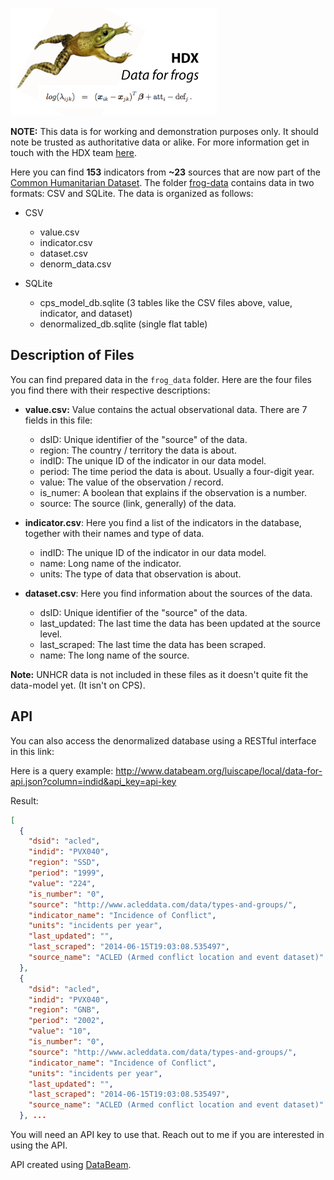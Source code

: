 ![data for frogs](https://raw.githubusercontent.com/luiscape/data-for-frog/master/frog_jumping_over_data.jpg)

**NOTE:** This data is for working and demonstration purposes only. It should note be trusted as authoritative data or alike. For more information get in touch with the HDX team [here](http://docs.hdx.rwlabs.org/get-involved/).

Here you can find **153** indicators from **~23** sources that are now part of the [Common Humanitarian Dataset](http://docs.hdx.rwlabs.org/project-details/analytics/common-humanitarian-dataset/). The folder [frog-data]() contains data in two formats: CSV and SQLite. The data is organized as follows: 

- CSV
  - value.csv
  - indicator.csv
  - dataset.csv
  - denorm_data.csv

- SQLite
  - cps_model_db.sqlite (3 tables like the CSV files above, value, indicator, and dataset)
  - denormalized_db.sqlite (single flat table)


Description of Files
--------------------
You can find prepared data in the `frog_data` folder. Here are the four files you find there with their respective descriptions:

- **value.csv:** Value contains the actual observational data. There are 7 fields in this file:
  - dsID: Unique identifier of the "source" of the data.
  - region: The country / territory the data is about.
  - indID: The unique ID of the indicator in our data model.
  - period: The time period the data is about. Usually a four-digit year.
  - value: The value of the observation / record.
  - is_numer: A boolean that explains if the observation is a number.
  - source: The source (link, generally) of the data.

- **indicator.csv**: Here you find a list of the indicators in the database, together with their names and type of data.
  - indID: The unique ID of the indicator in our data model.
  - name: Long name of the indicator.
  - units: The type of data that observation is about.

- **dataset.csv**: Here you find information about the sources of the data.
  - dsID: Unique identifier of the "source" of the data.
  - last_updated: The last time the data has been updated at the source level.
  - last_scraped: The last time the data has been scraped.
  - name: The long name of the source.

**Note:** UNHCR data is not included in these files as it doesn't quite fit the data-model yet. (It isn't on CPS).



API
---
You can also access the denormalized database using a RESTful interface in this link: 

Here is a query example: http://www.databeam.org/luiscape/local/data-for-api.json?column=indid&api_key=api-key

Result: 
```json
[
  {
    "dsid": "acled",
    "indid": "PVX040",
    "region": "SSD",
    "period": "1999",
    "value": "224",
    "is_number": "0",
    "source": "http://www.acleddata.com/data/types-and-groups/",
    "indicator_name": "Incidence of Conflict",
    "units": "incidents per year",
    "last_updated": "",
    "last_scraped": "2014-06-15T19:03:08.535497",
    "source_name": "ACLED (Armed conflict location and event dataset)"
  },
  {
    "dsid": "acled",
    "indid": "PVX040",
    "region": "GNB",
    "period": "2002",
    "value": "10",
    "is_number": "0",
    "source": "http://www.acleddata.com/data/types-and-groups/",
    "indicator_name": "Incidence of Conflict",
    "units": "incidents per year",
    "last_updated": "",
    "last_scraped": "2014-06-15T19:03:08.535497",
    "source_name": "ACLED (Armed conflict location and event dataset)"
  }, ...
```

You will need an API key to use that. Reach out to me if you are interested in using the API.

API created using [DataBeam](http://databeam.org).
